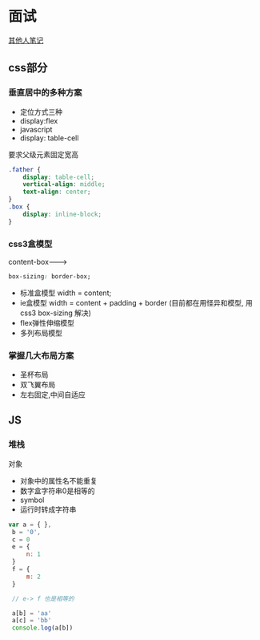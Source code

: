 # 面试

[其他人笔记](https://blog.csdn.net/mus123/article/details/106499506)

## css部分

### 垂直居中的多种方案
- 定位方式三种
- display:flex
- javascript
- display: table-cell 

要求父级元素固定宽高
```css
.father {
    display: table-cell;
    vertical-align: middle;
    text-align: center;
}
.box {
    display: inline-block;
}
```

### css3盒模型
content-box--->
```css
box-sizing: border-box;
```
- 标准盒模型 width = content;
- ie盒模型 width = content + padding + border (目前都在用怪异和模型, 用css3 box-sizing 解决)
- flex弹性伸缩模型
- 多列布局模型


### 掌握几大布局方案
- 圣杯布局
- 双飞翼布局
- 左右固定,中间自适应


## JS

### 堆栈
对象
- 对象中的属性名不能重复
- 数字盒字符串0是相等的
- symbol 
- 运行时转成字符串

```js
var a = { },
 b = '0',
 c = 0
 e = {
     n: 1
 }
 f = {
     m: 2
 }

 // e-> f 也是相等的

 a[b] = 'aa'
 a[c] = 'bb'
 console.log(a[b])



```